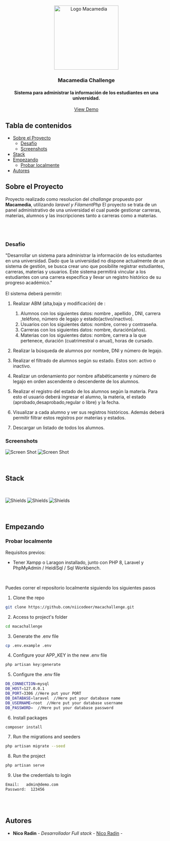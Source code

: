 <br/>
<p align="center">
  <a href="https://www.macamedia.com.ar/">
    <img src="https://www.macamedia.com.ar/assets/isologo_blanco-21b619e1.png" alt="Logo Macamedia" width="200" )/>
  </a>

  <h3 align="center">Macamedia Challenge</h3>
  <h4 align="center">Sistema para administrar la información de los estudiantes en una universidad.</h4>

  <p align="center">
    <a href="https://real-estate-website-lovat.vercel.app/">View Demo</a>
  </p>
</p>


## Tabla de contenidos

* [Sobre el Proyecto](#sobre-el-proyecto)
  - [Desafío](#desafío)
  - [Screenshots](#screenshots)  
* [Stack](#stack)
* [Empezando](#empezando)
  * [Probar localmente](#probar-localmente)
* [Autores](#autores)

## Sobre el Proyecto

Proyecto realizado como resolucion del *challange* propuesto por **Macamedia**, utilizando _laravel y FilamentPhp_
El proyecto se trata de un panel administrativo de una universidad el cual puede gestionar carreras, materias, alumnos y las inscripciones tanto a carreras como a materias.

<br/>
<br/>

### Desafío

"Desarrollar un sistema para administrar la información de los estudiantes en una universidad. Dado que la universidad no dispone actualmente de un sistema de gestión, se busca crear uno que posibilite registrar estudiantes, carreras, materias y usuarios. Este sistema permitirá vincular a los estudiantes con una carrera específica y llevar un registro histórico de su progreso académico."
<br/>
<br/>
El sistema deberá permitir:
<br/>

1. Realizar ABM (alta,baja y modificación) de :
   1. Alumnos con los siguientes datos: nombre , apellido , DNI, carrera ,teléfono, número de legajo y estado(activo/inactivo).
   2. Usuarios con los siguientes datos: nombre, correo y contraseña.
   3. Carreras con los siguientes datos: nombre, duración(años).
   4. Materias con los siguientes datos: nombre, carrera a la que pertenece, duración (cuatrimestral o anual), horas de cursado.
      
2.  Realizar la búsqueda de alumnos por nombre, DNI y número de legajo.
3.  Realizar el filtrado de alumnos según su estado. Estos son: activo o inactivo.
4.  Realizar un ordenamiento por nombre alfabéticamente y número de legajo en orden ascendente o descendente de los alumnos.
5.  Realizar el registro del estado de los alumnos según la materia. Para esto el usuario deberá ingresar el alumno, la materia, el estado (aprobado,desaprobado,regular o libre) y la fecha.
6.  Visualizar a cada alumno y ver sus registros históricos. Además deberá permitir filtrar estos registros por materias y estados.
7.  Descargar un listado de todos los alumnos.

   

### Screenshots

![Screen Shot](/screenshots/Home%20Page%20-%20Laptop.png)
![Screen Shot](/screenshots/Property%20Details%20Page%20-%20Laptop.png)

<br/>

## Stack

<br/>

![Shields](https://img.shields.io/badge/PHP-777BB4?style=for-the-badge&logo=php&logoColor=white) ![Shields](https://img.shields.io/badge/Laravel-FF2D20?style=for-the-badge&logo=laravel&logoColor=white) ![Shields](https://img.shields.io/badge/MySQL-00000F?style=for-the-badge&logo=mysql&logoColor=white)  


<br/>

## Empezando

### Probar localmente

Requisitos previos:
- Tener Xampp o Laragon installado, junto con PHP 8, Laravel y PhpMyAdmin / HeidiSql / Sql Workbench.

<br/>

Puedes correr el repositorio localmente siguiendo los siguientes pasos

1. Clone the repo

```sh
git clone https://github.com/niicodeer/macachallenge.git
```
2. Access to project's folder

```sh
cd macachallenge
```

3. Generate the .env file

```sh
cp .env.example .env
```

4. Configure your APP_KEY in the new .env file
```sh
php artisan key:generate
```

5. Configure the .env file

```sh
DB_CONNECTION=mysql
DB_HOST=127.0.0.1
DB_PORT=3306 //Here put your PORT
DB_DATABASE=laravel  //Here put your database name
DB_USERNAME=root  //Here put your database username
DB_PASSWORD=  //Here put your database password
```

6. Install packages

```sh
composer install
```

7. Run the migrations and seeders

```sh
php artisan migrate --seed
```

8. Run the project

```sh
php artisan serve
```

9. Use the credentials to login

```sh
Email:   admin@demo.com
Password:  123456
```

<br/>
<br/>

## Autores

* **Nico Radin** - *Desarrollador Full stack* - [Nico Radin](https://github.com/niicodeer) - 

